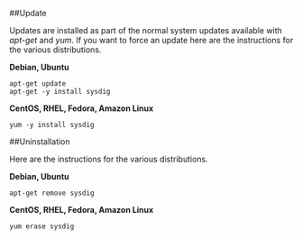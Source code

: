 ##Update

Updates are installed as part of the normal system updates available with _apt-get_ and _yum_. If you want to force an update here are the instructions for the various distributions.

**Debian, Ubuntu**
```
apt-get update  
apt-get -y install sysdig
```

**CentOS, RHEL, Fedora, Amazon Linux**
```
yum -y install sysdig
```

##Uninstallation

Here are the instructions for the various distributions.

**Debian, Ubuntu**
```
apt-get remove sysdig
```

**CentOS, RHEL, Fedora, Amazon Linux**
```
yum erase sysdig
```